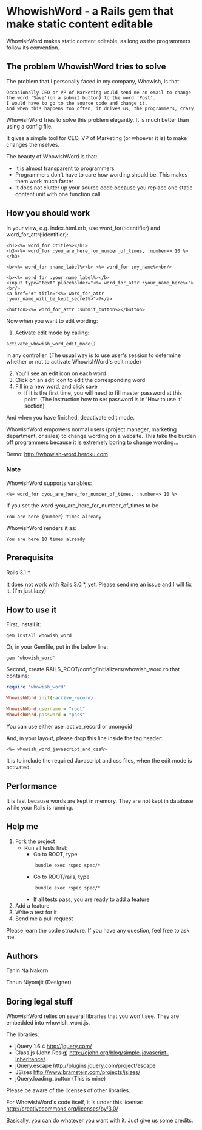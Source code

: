 WhowishWord - a Rails gem that make static content editable
====================

WhowishWord makes static content editable, as long as the programmers follow its convention.


The problem WhowishWord tries to solve
---------------------------------------

The problem that I personally faced in my company, Whowish, is that:

	Occasionally CEO or VP of Marketing would send me an email to change the word 'Save'(on a submit button) to the word 'Post'.
	I would have to go to the source code and change it.
	And when this happens too often, it drives us, the programmers, crazy

WhowishWord tries to solve this problem elegantly. It is much better than using a config file.

It gives a simple tool for CEO, VP of Marketing (or whoever it is) to make changes themselves.

The beauty of WhowishWord is that:

* It is almost transparent to programmers
* Programmers don't have to care how wording should be. This makes them work much faster
* It does not clutter up your source code because you replace one static content unit with one function call


How you should work
-------------------

In your view, e.g. index.html.erb, use word_for(:identifier) and word_for_attr(:identifier):

```erb
<h1><%= word_for :title%></h1>
<h3><%= word_for :you_are_here_for_number_of_times, :number=> 10 %></h3>

<b><%= word_for :name_label%><b> <%= word_for :my_name%><br/>

<b><%= word_for :your_name_label%></b> 
<input type="text" placeholder="<%= word_for_attr :your_name_here%>"><br/>
<a href="#" title="<%= word_for_attr :your_name_will_be_kept_secret%>">?</a>

<button><%= word_for_attr :submit_button%></button>
```

Now when you want to edit wording:

1. Activate edit mode by calling:
```
activate_whowish_word_edit_mode() 
```
 in any controller. 
 (The usual way is to use user's session to determine whether or not to activate WhowishWord's edit mode)

2. You'll see an edit icon on each word
3. Click on an edit icon to edit the corresponding word
4. Fill in a new word, and click save
	* If it is the first time, you will need to fill master password at this point. (The instruction how to set password is in 'How to use it' section)

And when you have finished, deactivate edit mode.

WhowishWord empowers normal users (project manager, marketing department, or sales) to change wording on a website.
This take the burden off programmers because it is extremely boring to change wording...

Demo: http://whowish-word.heroku.com

### Note

WhowishWord supports variables:

```erb
<%= word_for :you_are_here_for_number_of_times, :number=> 10 %>
```

If you set the word :you_are_here_for_number_of_times to be 

```
You are here {number} times already
```

WhowishWord renders it as:

```
You are here 10 times already
```


Prerequisite
-------------------

Rails 3.1.*

It does not work with Rails 3.0.*, yet. Please send me an issue and I will fix it. (I'm just lazy)



How to use it
-------------------

First, install it:
```
gem install whowish_word
```

Or, in your Gemfile, put in the below line:
```
gem 'whowish_word'
```

Second, create RAILS_ROOT/config/initializers/whowish_word.rb that contains:

```ruby
require 'whowish_word'

WhowishWord.init(:active_record)

WhowishWord.username = "root"
WhowishWord.password = "pass"
```

You can use either use :active_record or :mongoid

And, in your layout, please drop this line inside the tag header:

```erb
<%= whowish_word_javascript_and_css%>
```

It is to include the required Javascript and css files, when the edit mode is activated.


Performance
-------------------

It is fast because words are kept in memory. They are not kept in database while your Rails is running.


Help me
-------------------------------------------------

1. Fork the project
	* Run all tests first:
		* Go to ROOT, type 
		```
			bundle exec rspec spec/*
		```
		* Go to ROOT/rails, type
		```
			bundle exec rspec spec/*
		```
		* If all tests pass, you are ready to add a feature
2. Add a feature
3. Write a test for it
4. Send me a pull request

Please learn the code structure. If you have any question, feel free to ask me.


Authors
-------------------

Tanin Na Nakorn

Tanun Niyomjit (Designer)


Boring legal stuff
-----------------------

WhowishWord relies on several libraries that you won't see.
They are embedded into whowish_word.js.

The libraries:

* jQuery 1.6.4 http://jquery.com/
* Class.js (John Resig) http://ejohn.org/blog/simple-javascript-inheritance/
* jQuery.escape http://plugins.jquery.com/project/escape
* JSizes http://www.bramstein.com/projects/jsizes/
* jQuery.loading_button (This is mine)

Please be aware of the licenses of other libraries.

For WhowishWord's code itself, it is under this license: http://creativecommons.org/licenses/by/3.0/

Basically, you can do whatever you want with it. Just give us some credits.